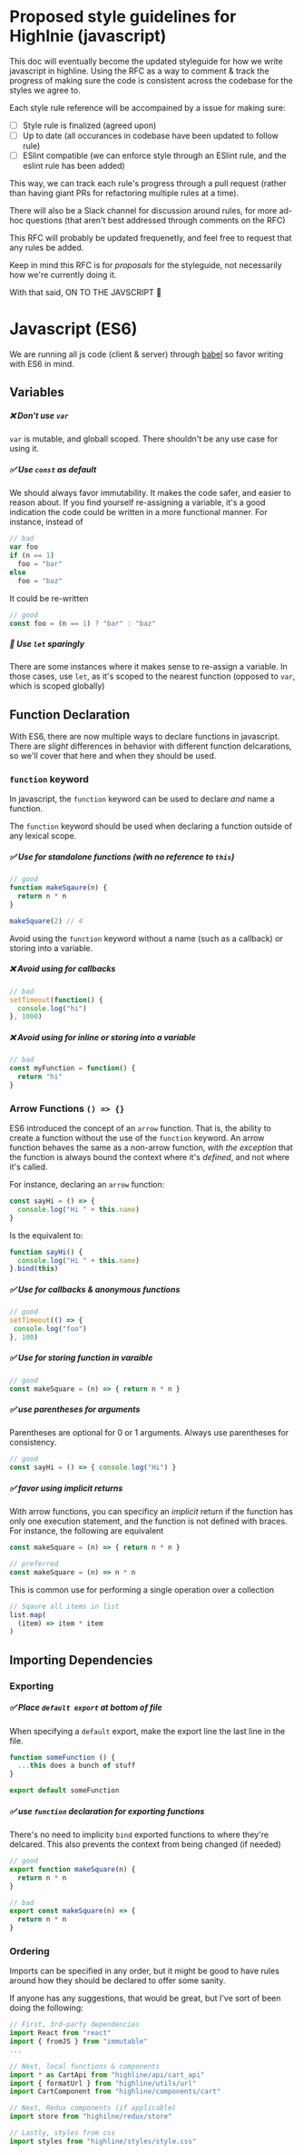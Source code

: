 # Proposed style guidelines for Highlnie (javascript)

This doc will eventually become the updated styleguide for how we write javascript in highline. Using the RFC as a way to comment & track the progress of making sure the code is consistent across the codebase for the styles we agree to.

Each style rule reference will be accompained by a issue for making sure:
  - [ ] Style rule is finalized (agreed upon)
  - [ ] Up to date (all occurances in codebase have been updated to follow rule)
  - [ ] ESlint compatible (we can enforce style through an ESlint rule, and the eslint rule has been added)
  
 This way, we can track each rule's progress through a pull request (rather than having giant PRs for refactoring multiple rules at a time).
 
 There will also be a Slack channel for discussion around rules, for more ad-hoc questions (that aren't best addressed through comments on the RFC)

This RFC will probably be updated frequenetly, and feel free to request that any rules be added.

Keep in mind this RFC is for _proposals_ for the styleguide, not necessarily how we're currently doing it.

With that said, ON TO THE JAVSCRIPT :tada:

# Javascript (ES6)

We are running all js code (client & server) through [babel](https://babeljs.io/) so favor writing with ES6 in mind.

## Variables

##### :x: Don't use `var`
`var` is mutable, and globall scoped. There shouldn't be any use case for using it.

##### :white_check_mark: Use `const` as default
We should always favor immutability. It makes the code safer, and easier to reason about. If you find yourself re-assigning a variable, it's a good indication the code could be written in a more functional manner. For instance, instead of
```js
// bad
var foo
if (n == 1)
  foo = "bar"
else
  foo = "baz"
```
It could be re-written
```js
// good
const foo = (n == 1) ? "bar" : "baz"
```

##### :large_orange_diamond: Use `let` sparingly
There are some instances where it makes sense to re-assign a variable. In those cases, use `let`, as it's scoped to the nearest function (opposed to `var`, which is scoped globally)

## Function Declaration 

With ES6, there are now multiple ways to declare functions in javascript. There are _slight_ differences in behavior with different function delcarations, so we'll cover that here and when they should be used.

### `function` keyword

In javascript, the `function` keyword can be used to declare _and_ name a function. 

The `function` keyword should be used when declaring a function outside of any lexical scope. 

##### :white_check_mark: Use for standalone functions (with no reference to `this`)
```js
// good
function makeSqaure(n) {
  return n * n
}

makeSquare(2) // 4
```

Avoid using the `function` keyword without a name (such as a callback) or storing into a variable. 

##### :x: Avoid using for callbacks
```js
// bad
setTimeout(function() {
  console.log("hi")
}, 1000)
```

##### :x: Avoid using for inline or storing into a variable
```js
// bad
const myFunction = function() {
  return "hi"
}
```

### Arrow Functions `() => {}`

ES6 introduced the concept of an `arrow` function. That is, the ability to create a function without the use of the `function` keyword. An arrow function behaves the same as a non-arrow function, _with the exception_ that the function is always bound the context where it's _defined_, and not where it's called. 

For instance, declaring an `arrow` function:
```js
const sayHi = () => {
  console.log("Hi " + this.name)
}
```

Is the equivalent to:
```js
function sayHi() {
  console.log("Hi " + this.name)
}.bind(this)
```

##### :white_check_mark: Use for callbacks & anonymous functions
```js
// good
setTimeout(() => {
 console.log("foo")
}, 100)
```

##### :white_check_mark: Use for storing function in varaible
```js
// good
const makeSquare = (n) => { return n * n }
```

##### :white_check_mark: use parentheses for arguments
Parentheses are optional for 0 or 1 arguments. Always use parentheses for consistency.
```js
// good
const sayHi = () => { console.log("Hi") }
```

##### :white_check_mark: favor using implicit returns
With arrow functions, you can specificy an _implicit_ return if the function has only one execution statement, and the function is not defined with braces. For instance, the following are equivalent
```js
const makeSquare = (n) => { return n * n }

// preferred
const makeSquare = (n) => n * n
```
This is common use for performing a single operation over a collection
```js
// Sqaure all items in list
list.map(
  (item) => item * item
)
```

## Importing Dependencies

### Exporting

##### :white_check_mark: Place `default export` at bottom of file
When specifying a `default` export, make the export line the last line in the file.

```js
function someFunction () {
  ...this does a bunch of stuff
}

export default someFunction
```

##### :white_check_mark: use `function` declaration for exporting functions
There's no need to implicity `bind` exported functions to where they're delcared. This also prevents the context from being changed (if needed)

```js
// good
export function makeSquare(n) {
  return n * n
}

// bad
export const makeSquare(n) => {
  return n * n
}
```


### Ordering
Imports can be specified in any order, but it might be good to have rules around how they should be declared to offer some sanity. 

If anyone has any suggestions, that would be great, but I've sort of been doing the following:

```js
// First, 3rd-party dependencies
import React from "react"
import { fromJS } from "immutable"
...

// Next, local functions & components
import * as CartApi from "highline/api/cart_api"
import { formatUrl } from "highline/utils/url"
import CartComponent from "highline/components/cart"

// Next, Redux components (if applicable)
import store from "highilne/redux/store"

// Lastly, styles from css
import styles from "highline/styles/style.css"
